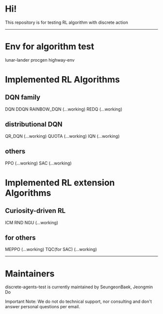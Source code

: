 # Hi!
This repository is for testing RL algorithm with discrete action

------------
# Env for algorithm test
lunar-lander
procgen
highway-env

# Implemented RL Algorithms
## DQN family
DQN
DDQN
RAINBOW_DQN (...working)
REDQ (...working)

## distributional DQN
QR_DQN (...working)
QUOTA (...working)
IQN (...working)

## others
PPO (...working)
SAC (...working)

# Implemented RL extension Algorithms
## Curiosity-driven RL
ICM
RND
NGU (...working)


## for others
MEPPO (...working)
TQC(for SAC) (...working)


------------
# Maintainers
discrete-agents-test is currently maintained by SeungeonBaek, Jeongmin Do

Important Note: We do not do technical support, nor consulting and don't answer personal questions per email.